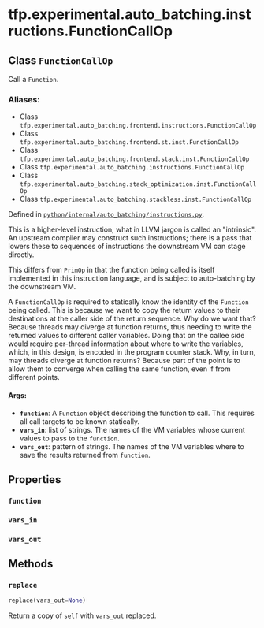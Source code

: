 <div itemscope itemtype="http://developers.google.com/ReferenceObject">
<meta itemprop="name" content="tfp.experimental.auto_batching.instructions.FunctionCallOp" />
<meta itemprop="path" content="Stable" />
<meta itemprop="property" content="function"/>
<meta itemprop="property" content="vars_in"/>
<meta itemprop="property" content="vars_out"/>
<meta itemprop="property" content="replace"/>
</div>

# tfp.experimental.auto_batching.instructions.FunctionCallOp

## Class `FunctionCallOp`

Call a `Function`.



### Aliases:

* Class `tfp.experimental.auto_batching.frontend.instructions.FunctionCallOp`
* Class `tfp.experimental.auto_batching.frontend.st.inst.FunctionCallOp`
* Class `tfp.experimental.auto_batching.frontend.stack.inst.FunctionCallOp`
* Class `tfp.experimental.auto_batching.instructions.FunctionCallOp`
* Class `tfp.experimental.auto_batching.stack_optimization.inst.FunctionCallOp`
* Class `tfp.experimental.auto_batching.stackless.inst.FunctionCallOp`



Defined in [`python/internal/auto_batching/instructions.py`](https://github.com/tensorflow/probability/tree/master/tensorflow_probability/python/internal/auto_batching/instructions.py).

<!-- Placeholder for "Used in" -->

This is a higher-level instruction, what in LLVM jargon is called an
"intrinsic".  An upstream compiler may construct such instructions;
there is a pass that lowers these to sequences of instructions the
downstream VM can stage directly.

This differs from `PrimOp` in that the function being called is
itself implemented in this instruction language, and is subject to
auto-batching by the downstream VM.

A `FunctionCallOp` is required to statically know the identity of the
`Function` being called.  This is because we want to copy the return
values to their destinations at the caller side of the return
sequence.  Why do we want that?  Because threads may diverge at
function returns, thus needing to write the returned values to
different caller variables.  Doing that on the callee side would
require per-thread information about where to write the variables,
which, in this design, is encoded in the program counter stack.
Why, in turn, may threads diverge at function returns?  Because part
of the point is to allow them to converge when calling the same
function, even if from different points.

#### Args:


* <b>`function`</b>: A `Function` object describing the function to call.
  This requires all call targets to be known statically.
* <b>`vars_in`</b>: list of strings.  The names of the VM variables whose
  current values to pass to the `function`.
* <b>`vars_out`</b>: pattern of strings.  The names of the VM variables
  where to save the results returned from `function`.

## Properties

<h3 id="function"><code>function</code></h3>




<h3 id="vars_in"><code>vars_in</code></h3>




<h3 id="vars_out"><code>vars_out</code></h3>






## Methods

<h3 id="replace"><code>replace</code></h3>

``` python
replace(vars_out=None)
```

Return a copy of `self` with `vars_out` replaced.




